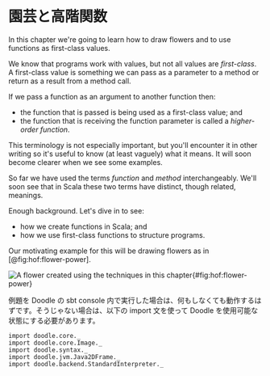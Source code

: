 # 園芸と高階関数

In this chapter we're going to learn how to draw flowers and to use functions as first-class values.

We know that programs work with values, but not all values are *first-class*. A first-class value is something we can pass as a parameter to a method or return as a result from a method call.

If we pass a function as an argument to another function then:

- the function that is passed is being used as a first-class value; and
- the function that is receiving the function parameter is called a *higher-order function*.

This terminology is not especially important, but you'll encounter it in other writing so it's useful to know (at least vaguely) what it means.
It will soon become clearer when we see some examples.

So far we have used the terms *function* and *method* interchangeably. 
We'll soon see that in Scala these two terms have distinct, though related, meanings.

Enough background. Let's dive in to see:

- how we create functions in Scala; and
- how we use first-class functions to structure programs.

Our motivating example for this will be drawing flowers as in [@fig:hof:flower-power].

![A flower created using the techniques in this chapter](src/pages/hof/flower-power.pdf+svg){#fig:hof:flower-power}

<div class="callout callout-info">
例題を Doodle の sbt console 内で実行した場合は、何もしなくても動作するはずです。そうじゃない場合は、以下の import 文を使って Doodle を使用可能な状態にする必要があります。

```tut:silent
import doodle.core._
import doodle.core.Image._
import doodle.syntax._
import doodle.jvm.Java2DFrame._
import doodle.backend.StandardInterpreter._
```
</div>
